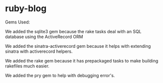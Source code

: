 # ruby-blog

Gems Used:




We added the sqlite3 gem because the rake tasks deal with an SQL database using the ActiveRecord ORM

We added the sinatra-activerecord gem because it helps with extending sinatra with activerecord helpers.

We added the rake gem because it has prepackaged tasks to make building rakefiles much easier.

We added the pry gem to help with debugging error's.
